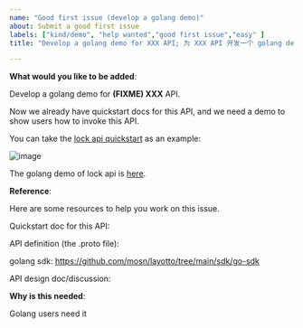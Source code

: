 ```yaml
---
name: "Good first issue (develop a golang demo)"
about: Submit a good first issue
labels: ["kind/demo", "help wanted","good first issue","easy" ]
title: "Develop a golang demo for XXX API; 为 XXX API 开发一个 golang demo"

---
```

<!-- Please only use this template for submitting good first issues -->

**What would you like to be added**:

Develop a golang demo for **(FIXME) XXX** API.

Now we already have quickstart docs for this API, and we need a demo to show users how to invoke this API.  

You can take the [lock api quickstart](https://mosn.io/layotto/#/en/start/lock/start) as an example:

![image](https://user-images.githubusercontent.com/26001097/199906600-d4c92b5e-7b93-4e61-96ca-91c9d96edc04.png)

The golang demo of lock api is [here](https://github.com/mosn/layotto/blob/main/demo/lock/common/client.go).

**Reference**:

Here are some resources to help you work on this issue.

Quickstart doc for this API:

API definition (the .proto file):

golang sdk: https://github.com/mosn/layotto/tree/main/sdk/go-sdk

API design doc/discussion:

**Why is this needed**:

Golang users need it